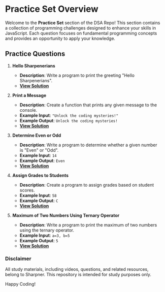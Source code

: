 # Practice Set Overview

Welcome to the **Practice Set** section of the DSA Repo! This section contains a collection of programming challenges designed to enhance your skills in JavaScript. Each question focuses on fundamental programming concepts and provides an opportunity to apply your knowledge.

## Practice Questions

1. **Hello Sharpenerians**
   - **Description**: Write a program to print the greeting "Hello Sharpenerians".
   - **[View Solution](./01_Greeting_Sharpenerians.md)**

2. **Print a Message**
   - **Description**: Create a function that prints any given message to the console.
   - **Example Input**: `"Unlock the coding mysteries!"`
   - **Example Output**: `Unlock the coding mysteries!`
   - **[View Solution](./02_Print_a_Message.md)**

3. **Determine Even or Odd**
   - **Description**: Write a program to determine whether a given number is "Even" or "Odd".
   - **Example Input**: `14`
   - **Example Output**: `Even`
   - **[View Solution](./03_Check_Even_Odd.md)**

4. **Assign Grades to Students**
   - **Description**: Create a program to assign grades based on student scores.
   - **Example Input**: `58`
   - **Example Output**: `C`
   - **[View Solution](./04_Assign_Grades_Based_on_Scores.md)**

5. **Maximum of Two Numbers Using Ternary Operator**
   - **Description**: Write a program to print the maximum of two numbers using the ternary operator.
   - **Example Input**: `a=3, b=5`
   - **Example Output**: `5`
   - **[View Solution](./05_Maximum_of_Two_Numbers_Using_Ternary_Operator.md)**

### Disclaimer

All study materials, including videos, questions, and related resources, belong to Sharpner. This repository is intended for study purposes only.

Happy Coding!
